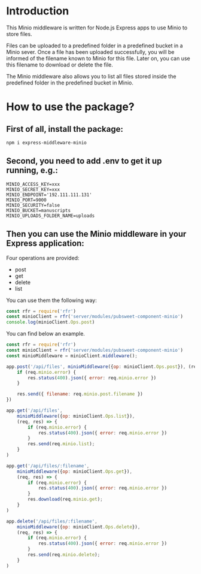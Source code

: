# Introduction

This Minio middleware is written for Node.js Express apps to use Minio to store files.

Files can be uploaded to a predefined folder in a predefined bucket in a Minio sever. Once a file has been uploaded successfully, you will be informed of the filename known to Minio for this file. Later on, you can use this filename to download or delete the file.

The Minio middleware also allows you to list all files stored inside the predefined folder in the predefined bucket in Minio.

# How to use the package?

## First of all, install the package:

```shell
npm i express-middleware-minio
```

## Second, you need to add .env to get it up running, e.g.:

```shell
MINIO_ACCESS_KEY=xxx
MINIO_SECRET_KEY=xxx
MINIO_ENDPOINT='192.111.111.131'
MINIO_PORT=9000
MINIO_SECURITY=false
MINIO_BUCKET=manuscripts
MINIO_UPLOADS_FOLDER_NAME=uploads
```

## Then you can use the Minio middleware in your Express application:
Four operations are provided:
* post
* get
* delete
* list

You can use them the following way:
```javascript
const rfr = require('rfr')
const minioClient = rfr('server/modules/pubsweet-component-minio')
console.log(minioClient.Ops.post)
```

You can find below an example.

```javascript
const rfr = require('rfr')
const minioClient = rfr('server/modules/pubsweet-component-minio')
const minioMiddleware = minioClient.middleware();

app.post('/api/files', minioMiddleware({op: minioClient.Ops.post}), (req, res) => {
	if (req.minio.error) {
		res.status(400).json({ error: req.minio.error })
	}

	res.send({ filename: req.minio.post.filename })
})

app.get('/api/files',
	minioMiddleware({op: minioClient.Ops.list}),
	(req, res) => {
		if (req.minio.error) {
			res.status(400).json({ error: req.minio.error })
		}
		res.send(req.minio.list);
	}
)

app.get('/api/files/:filename',
	minioMiddleware({op: minioClient.Ops.get}),
	(req, res) => {
		if (req.minio.error) {
			res.status(400).json({ error: req.minio.error })
		}
		res.download(req.minio.get);
	}
)

app.delete('/api/files/:filename',
	minioMiddleware({op: minioClient.Ops.delete}),
	(req, res) => {
		if (req.minio.error) {
			res.status(400).json({ error: req.minio.error })
		}
		res.send(req.minio.delete);
	}
)
```
